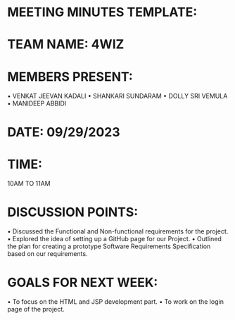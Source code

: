 # MEETING MINUTES TEMPLATE:

# TEAM NAME: 4WIZ

# MEMBERS PRESENT: 
•	VENKAT JEEVAN KADALI
•	SHANKARI SUNDARAM
•	DOLLY SRI VEMULA
•	MANIDEEP ABBIDI

# DATE:      09/29/2023

# TIME: 
10AM TO 11AM

# DISCUSSION POINTS:
•	Discussed the Functional and Non-functional requirements for the project.
•	Explored the idea of setting up a GitHub page for our Project.
•	Outlined the plan for creating a prototype Software Requirements Specification based on our requirements.

# GOALS FOR NEXT WEEK:
•	To focus on the HTML and JSP development part.
•	To work on the login page of the project.
